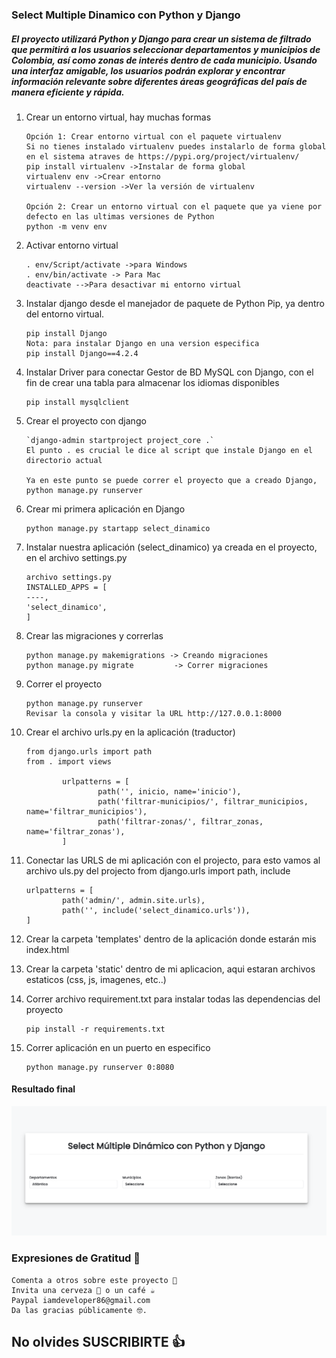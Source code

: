 ### Select Multiple Dinamico con Python y Django

##### El proyecto utilizará Python y Django para crear un sistema de filtrado que permitirá a los usuarios seleccionar departamentos y municipios de Colombia, así como zonas de interés dentro de cada municipio. Usando una interfaz amigable, los usuarios podrán explorar y encontrar información relevante sobre diferentes áreas geográficas del país de manera eficiente y rápida.

1.  Crear un entorno virtual, hay muchas formas

        Opción 1: Crear entorno virtual con el paquete virtualenv
        Si no tienes instalado virtualenv puedes instalarlo de forma global en el sistema atraves de https://pypi.org/project/virtualenv/
        pip install virtualenv ->Instalar de forma global
        virtualenv env ->Crear entorno
        virtualenv --version ->Ver la versión de virtualenv

        Opción 2: Crear un entorno virtual con el paquete que ya viene por defecto en las ultimas versiones de Python
        python -m venv env

2.  Activar entorno virtual

        . env/Script/activate ->para Windows
        . env/bin/activate -> Para Mac
        deactivate -->Para desactivar mi entorno virtual

3.  Instalar django desde el manejador de paquete de Python Pip, ya dentro del entorno virtual.

        pip install Django
        Nota: para instalar Django en una version especifica
        pip install Django==4.2.4

4.  Instalar Driver para conectar Gestor de BD MySQL con Django, con el fin de crear una tabla para almacenar los idiomas disponibles

        pip install mysqlclient

5.  Crear el proyecto con django

        `django-admin startproject project_core .`
        El punto . es crucial le dice al script que instale Django en el directorio actual

        Ya en este punto se puede correr el proyecto que a creado Django,
        python manage.py runserver

6.  Crear mi primera aplicación en Django

        python manage.py startapp select_dinamico

7.  Instalar nuestra aplicación (select_dinamico) ya creada en el proyecto, en el archivo settings.py

        archivo settings.py
        INSTALLED_APPS = [
        ----,
        'select_dinamico',
        ]

8.  Crear las migraciones y correrlas

        python manage.py makemigrations -> Creando migraciones
        python manage.py migrate         -> Correr migraciones

9.  Correr el proyecto

        python manage.py runserver
        Revisar la consola y visitar la URL http://127.0.0.1:8000

10. Crear el archivo urls.py en la aplicación (traductor)

        from django.urls import path
        from . import views

                urlpatterns = [
                        path('', inicio, name='inicio'),
                        path('filtrar-municipios/', filtrar_municipios, name='filtrar_municipios'),
                        path('filtrar-zonas/', filtrar_zonas, name='filtrar_zonas'),
                ]

11. Conectar las URLS de mi aplicación con el projecto, para esto vamos al archivo uls.py del projecto
    from django.urls import path, include

        urlpatterns = [
                path('admin/', admin.site.urls),
                path('', include('select_dinamico.urls')),
        ]

12. Crear la carpeta 'templates' dentro de la aplicación donde estarán mis index.html

13. Crear la carpeta 'static' dentro de mi aplicacion, aqui estaran archivos
    estaticos (css, js, imagenes, etc..)

14. Correr archivo requirement.txt para instalar todas las dependencias del proyecto

        pip install -r requirements.txt

15. Correr aplicación en un puerto en especifico

        python manage.py runserver 0:8080

#### Resultado final

![](https://raw.githubusercontent.com/urian121/imagenes-proyectos-github/master/select-multiple-dinamico-con-python.png)

### Expresiones de Gratitud 🎁

    Comenta a otros sobre este proyecto 📢
    Invita una cerveza 🍺 o un café ☕
    Paypal iamdeveloper86@gmail.com
    Da las gracias públicamente 🤓.

## No olvides SUSCRIBIRTE 👍
